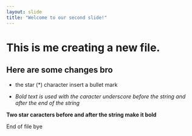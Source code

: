 ```yaml
---
layout: slide
title: "Welcome to our second slide!"
---
```


# This is me creating a new file.
## Here are some changes bro
* the star (*) character insert a bullet mark

* _Bold text is used with the caracter underscore before the string and after the end of the string_

**Two star caracters before and after the string make it bold**

End of file
bye
